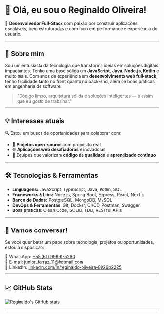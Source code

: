 # 👋 Olá, eu sou o Reginaldo Oliveira!

🎯 **Desenvolvedor Full-Stack** com paixão por construir aplicações escaláveis, bem estruturadas e com foco em performance e experiência do usuário.

---

## 🚀 Sobre mim

Sou um entusiasta da tecnologia que transforma ideias em soluções digitais impactantes. Tenho uma base sólida em **JavaScript**, **Java**, **Node.js**, **Kotlin** e muito mais. Com anos de experiência em **desenvolvimento web full-stack**, tenho facilidade tanto no front quanto no back-end, além de boas práticas em engenharia de software.

> "Código limpo, arquitetura sólida e soluções inteligentes — é assim que eu gosto de trabalhar."

---

## 💡 Interesses atuais

🔍 Estou em busca de oportunidades para colaborar com:

- 🧩 **Projetos open-source** com propósito real
- 🌐 **Aplicações web desafiadoras** e inovadoras
- 🤝 Equipes que valorizam **código de qualidade** e **aprendizado contínuo**

---

## 🛠️ Tecnologias & Ferramentas

- **Linguagens:** JavaScript, TypeScript, Java, Kotlin, SQL  
- **Frameworks & Libs:** Node.js, Spring Boot, Express, React, Next.js  
- **Banco de Dados:** PostgreSQL, MongoDB, MySQL  
- **DevOps & Ferramentas:** Git, Docker, CI/CD, Postman, Swagger  
- **Boas práticas:** Clean Code, SOLID, TDD, RESTful APIs

---

## 💬 Vamos conversar!

Se você quer bater um papo sobre tecnologia, projetos ou oportunidades, estou à disposição:

📱 WhatsApp: [ +55 (61) 99691-5260 ](https://wa.me/5561996915260)  
📧 E-mail: [junior_ferraz_11@hotmail.com](mailto:junior_ferraz_11@hotmail.com)  
🔗 LinkedIn: [linkedin.com/in/reginaldo-oliveira-8926b2225](https://www.linkedin.com/in/reginaldo-oliveira-8926b2225/)

---

## 📈 GitHub Stats

![Reginaldo's GitHub stats](https://github-readme-stats.vercel.app/api?username=SeuUsuarioAqui&show_icons=true&theme=radical)

---


